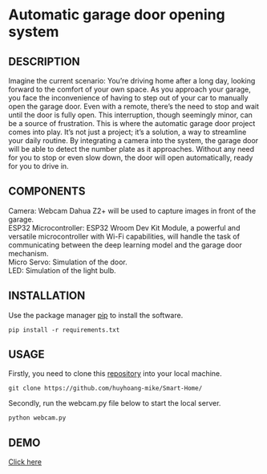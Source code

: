 # Automatic garage door opening system
## DESCRIPTION
Imagine the current scenario: You’re driving home after a long day, looking forward to the comfort of your own space. As you approach your garage, you face the inconvenience of having to step out of your car to manually open the garage door. Even with a remote, there’s the need to stop and wait until the door is fully open. This interruption, though seemingly minor, can be a source of frustration.
This is where the automatic garage door project comes into play. It’s not just a project; it’s a solution, a way to streamline your daily routine. By integrating a camera into the system, the garage door will be able to detect the number plate as it approaches. Without any need for you to stop or even slow down, the door will open automatically, ready for you to drive in.
## COMPONENTS
Camera: Webcam Dahua Z2+ will be used to capture images in front of the garage. <br>
ESP32 Microcontroller: ESP32 Wroom Dev Kit Module, a powerful and versatile microcontroller with Wi-Fi capabilities, will handle the task of communicating between the deep learning model and the garage door mechanism. <br>
Micro Servo: Simulation of the door. <br>
LED: Simulation of the light bulb. <br>
## INSTALLATION
Use the package manager [pip](https://pypi.org/project/pip/) to install the software.
``` 
pip install -r requirements.txt
```
## USAGE
Firstly, you need to clone this [repository](https://github.com/huyhoang-mike/Smart-Home/) into your local machine.
```
git clone https://github.com/huyhoang-mike/Smart-Home/
```
Secondly, run the webcam.py file below to start the local server.
```
python webcam.py
```
## DEMO
[Click here](https://drive.google.com/file/d/12HEUDEdb2t5QFlPkG16cHs2a_h_oNBji/view?usp=sharing)

